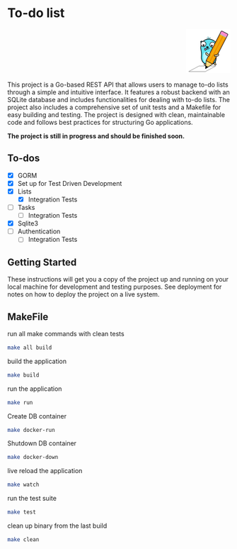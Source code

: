 # To-do list

<p align="right">
  <img src="./gopher.png" alt="Gopher">
</p>

This project is a Go-based REST API that allows users to manage to-do lists through a simple and intuitive interface. It features a robust backend with an SQLite database and includes functionalities for dealing with to-do lists. The project also includes a comprehensive set of unit tests and a Makefile for easy building and testing. The project is designed with clean, maintainable code and follows best practices for structuring Go applications.

**The project is still in progress and should be finished soon.**

## To-dos

- [x] GORM
- [x] Set up for Test Driven Development
- [x] Lists
  - [x] Integration Tests
- [ ] Tasks
  - [ ] Integration Tests
- [x] Sqlite3
- [ ] Authentication
  - [ ] Integration Tests

## Getting Started

These instructions will get you a copy of the project up and running on your local machine for development and testing purposes. See deployment for notes on how to deploy the project on a live system.

## MakeFile

run all make commands with clean tests

```bash
make all build
```

build the application

```bash
make build
```

run the application

```bash
make run
```

Create DB container

```bash
make docker-run
```

Shutdown DB container

```bash
make docker-down
```

live reload the application

```bash
make watch
```

run the test suite

```bash
make test
```

clean up binary from the last build

```bash
make clean
```
